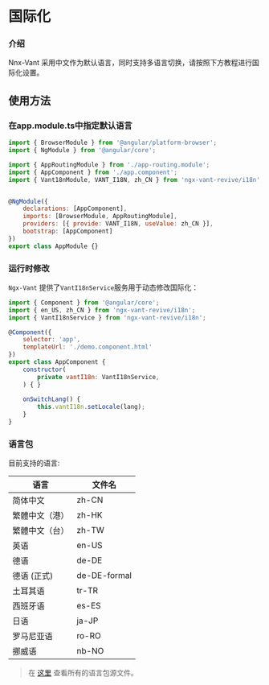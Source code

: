 # 国际化

### 介绍

Nnx-Vant 采用中文作为默认语言，同时支持多语言切换，请按照下方教程进行国际化设置。

## 使用方法

### 在app.module.ts中指定默认语言


```js
import { BrowserModule } from '@angular/platform-browser';
import { NgModule } from '@angular/core';

import { AppRoutingModule } from './app-routing.module';
import { AppComponent } from './app.component';
import { Vant18nModule, VANT_I18N, zh_CN } from 'ngx-vant-revive/i18n';


@NgModule({
    declarations: [AppComponent],
    imports: [BrowserModule, AppRoutingModule],
    providers: [{ provide: VANT_I18N, useValue: zh_CN }],
    bootstrap: [AppComponent]
})
export class AppModule {}
```

### 运行时修改

 `Ngx-Vant` 提供了`VantI18nService`服务用于动态修改国际化：

```js
import { Component } from '@angular/core';
import { en_US, zh_CN } from 'ngx-vant-revive/i18n';
import { VantI18nService } from 'ngx-vant-revive/i18n';

@Component({
    selector: 'app',
    templateUrl: './demo.component.html'
})
export class AppComponent {
    constructor(
        private vantI18n: VantI18nService,
    ) { }
   
    onSwitchLang() {
        this.vantI18n.setLocale(lang);
    }
}

```

### 语言包

目前支持的语言:

| 语言           | 文件名       |
| -------------- | ------------ |
| 简体中文       | zh-CN        |
| 繁體中文（港） | zh-HK        |
| 繁體中文（台） | zh-TW        |
| 英语           | en-US        |
| 德语           | de-DE        |
| 德语 (正式)    | de-DE-formal |
| 土耳其语       | tr-TR        |
| 西班牙语       | es-ES        |
| 日语           | ja-JP        |
| 罗马尼亚语     | ro-RO        |
| 挪威语         | nb-NO        |

> 在 [这里](https://github.com/youzan/vant/tree/dev/src/locale/lang) 查看所有的语言包源文件。


